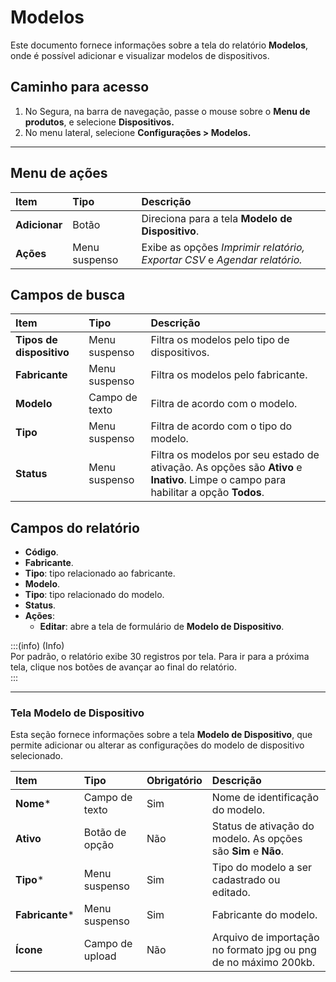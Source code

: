 # Modelos

Este documento fornece informações sobre a tela do relatório **Modelos**, onde é possível adicionar e visualizar modelos de dispositivos.

## Caminho para acesso

1. No Segura, na barra de navegação, passe o mouse sobre o **Menu de produtos**, e selecione **Dispositivos.**  
2. No menu lateral, selecione **Configurações > Modelos.**

---
## Menu de ações

| **Item** | **Tipo** | **Descrição** |
| :---- | :---- | :---- |
| **Adicionar** | Botão | Direciona para a tela **Modelo de Dispositivo**. |
| **Ações** | Menu suspenso | Exibe as opções *Imprimir relatório, Exportar CSV* e *Agendar relatório.* |

## Campos de busca

| **Item** | **Tipo** | **Descrição** |
| :---- | :---- | :---- |
| **Tipos de dispositivo** | Menu suspenso | Filtra os modelos pelo tipo de dispositivos. |
| **Fabricante** | Menu suspenso | Filtra os modelos pelo fabricante. |
| **Modelo** | Campo de texto | Filtra de acordo com o modelo. |
| **Tipo** | Menu suspenso | Filtra de acordo com o tipo do modelo. |
| **Status** | Menu suspenso | Filtra os modelos por seu estado de ativação. As opções são **Ativo** e **Inativo**. Limpe o campo para habilitar a opção **Todos**. |

## Campos do relatório

* **Código**.  
* **Fabricante**.  
* **Tipo**: tipo relacionado ao fabricante.  
* **Modelo**.  
* **Tipo**: tipo relacionado do modelo.  
* **Status**.  
* **Ações**:  
  * **Editar**: abre a tela de formulário de **Modelo de Dispositivo**.

:::(info) (Info)  
Por padrão, o relatório exibe 30 registros por tela. Para ir para a próxima tela, clique nos botões de avançar ao final do relatório.  
:::

---
### Tela Modelo de Dispositivo

Esta seção fornece informações sobre a tela **Modelo de Dispositivo**, que permite adicionar ou alterar as configurações do modelo de dispositivo selecionado.

| **Item** | **Tipo** | **Obrigatório** | **Descrição** |
| :---- | :---- | :---- | :---- |
| **Nome*** | Campo de texto | Sim | Nome de identificação do modelo. |
| **Ativo** | Botão de opção | Não | Status de ativação do modelo. As opções são **Sim** e **Não**. |
| **Tipo*** | Menu suspenso | Sim | Tipo do modelo a ser cadastrado ou editado. |
| **Fabricante*** | Menu suspenso | Sim | Fabricante do modelo. |
| **Ícone** | Campo de upload | Não | Arquivo de importação no formato jpg ou png de no máximo 200kb. |
